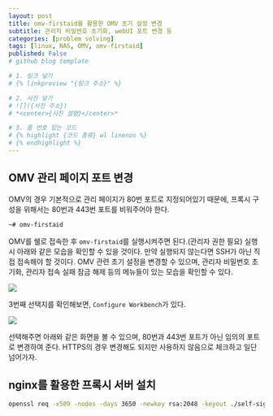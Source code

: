 ```yaml
---
layout: post
title: omv-firstaid를 활용한 OMV 초기 설정 변경
subtitle: 관리자 비밀번호 초기화, webUI 포트 변경 등
categories: [problem solving]
tags: [linux, NAS, OMV, omv-firstaid]
published: False
# github blog template

# 1. 링크 넣기
# {% linkpreview "{링크 주소}" %}

# 2. 사진 넣기
# ![]({사진 주소})
# *<center>{사진 설명}</center>*

# 3. 줄 번호 있는 코드
# {% highlight {코드 종류} wl linenos %}
# {% endhighlight %}
---
```


## OMV 관리 페이지 포트 변경

OMV의 경우 기본적으로 관리 페이지가 80번 포트로 지정되어있기 때문에, 프록시 구성을 위해서는 80번과 443번 포트를 비워주어야 한다. 

```bash
~# omv-firstaid
```
OMV를 쉘로 접속한 후 `omv-firstaid`를 실행시켜주면 된다.(관리자 권한 필요) 실행 시 아래와 같은 모습을 확인할 수 있을 것이다. 만약 실행되지 않는다면 SSH가 아닌 직접 접속해야 할 것이다. OMV 관련 초기 설정을 변경할 수 있으며, 관리자 비밀번호 초기화, 관리자 접속 실패 잠금 해제 등의 메뉴들이 있는 모습을 확인할 수 있다.

![](https://drive.google.com/thumbnail?id=1HB2W44F46rkS6VihF-JiohIfPfgAbNeW&sz=w1000)

3번째 선택지를 확인해보면, `Configure Workbench`가 있다.

![](https://drive.google.com/thumbnail?id=1LfbkYrnEpLVLBtnZAJzCWXT9P3xp4JEO&sz=w1000)

선택해주면 아래와 같은 화면을 볼 수 있으며, 80번과 443번 포트가 아닌 임의의 포트로 변경하여 준다. HTTPS의 경우 변경해도 되지만 사용하지 않음으로 체크하고 일단 넘어가자.


## nginx를 활용한 프록시 서버 설치


```bash
openssl req -x509 -nodes -days 3650 -newkey rsa:2048 -keyout ./self-signed.key -out ./self-signed.crt
```
